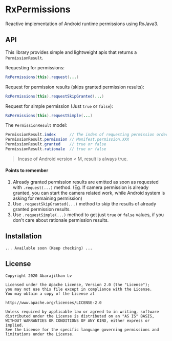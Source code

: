 # RxPermissions

Reactive implementation of Android runtime permissions using RxJava3.

## API

This library provides simple and lightweight apis that returns a `PermissionResult`.

Requesting for permissions:

```java
RxPermissions(this).request(...)
```

Request for permission results (skips granted permission results):

```java
RxPermissions(this).requestSkipGranted(...)
```

Request for simple permission (Just `true` or `false`):

```java
RxPermissions(this).requestSimple(...)
```

The `PermissionResult` model:

```java
PermissionResult.index      // The index of requesting permission order
PermissionResult.permission // Manifest.permission.XXX
PermissionResult.granted    // true or false
PermissionResult.rationale  // true or false
```

> Incase of Android version < M, result is always true.

#### Points to remember

1. Already granted permission results are emitted as soon as requested with `.request(...)` method. (Eg. If camera permission is already granted, you can start the camera related work, while Android system is asking for remaining permission)
2. Use `.requestSkipGranted(...)` method to skip the results of already granted permission results.
3. Use `.requestSimple(...)` method to get just `true` or `false` values, if you don't care about rationale permission results.

## Installation
```
... Available soon (Keep checking) ...
```

## License

```
Copyright 2020 Abarajithan Lv

Licensed under the Apache License, Version 2.0 (the "License");
you may not use this file except in compliance with the License.
You may obtain a copy of the License at

http://www.apache.org/licenses/LICENSE-2.0

Unless required by applicable law or agreed to in writing, software
distributed under the License is distributed on an "AS IS" BASIS,
WITHOUT WARRANTIES OR CONDITIONS OF ANY KIND, either express or implied.
See the License for the specific language governing permissions and
limitations under the License.
```
